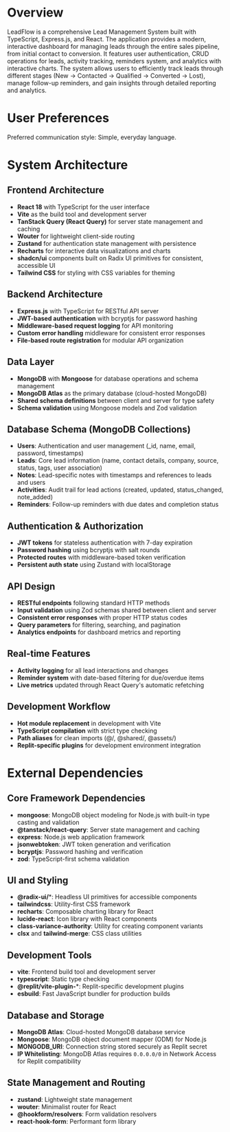 # Overview

LeadFlow is a comprehensive Lead Management System built with TypeScript, Express.js, and React. The application provides a modern, interactive dashboard for managing leads through the entire sales pipeline, from initial contact to conversion. It features user authentication, CRUD operations for leads, activity tracking, reminders system, and analytics with interactive charts. The system allows users to efficiently track leads through different stages (New → Contacted → Qualified → Converted → Lost), manage follow-up reminders, and gain insights through detailed reporting and analytics.

# User Preferences

Preferred communication style: Simple, everyday language.

# System Architecture

## Frontend Architecture
- **React 18** with TypeScript for the user interface
- **Vite** as the build tool and development server
- **TanStack Query (React Query)** for server state management and caching
- **Wouter** for lightweight client-side routing
- **Zustand** for authentication state management with persistence
- **Recharts** for interactive data visualizations and charts
- **shadcn/ui** components built on Radix UI primitives for consistent, accessible UI
- **Tailwind CSS** for styling with CSS variables for theming

## Backend Architecture
- **Express.js** with TypeScript for RESTful API server
- **JWT-based authentication** with bcryptjs for password hashing
- **Middleware-based request logging** for API monitoring
- **Custom error handling** middleware for consistent error responses
- **File-based route registration** for modular API organization

## Data Layer
- **MongoDB** with **Mongoose** for database operations and schema management
- **MongoDB Atlas** as the primary database (cloud-hosted MongoDB)
- **Shared schema definitions** between client and server for type safety
- **Schema validation** using Mongoose models and Zod validation

## Database Schema (MongoDB Collections)
- **Users**: Authentication and user management (_id, name, email, password, timestamps)
- **Leads**: Core lead information (name, contact details, company, source, status, tags, user association)
- **Notes**: Lead-specific notes with timestamps and references to leads and users
- **Activities**: Audit trail for lead actions (created, updated, status_changed, note_added)
- **Reminders**: Follow-up reminders with due dates and completion status

## Authentication & Authorization
- **JWT tokens** for stateless authentication with 7-day expiration
- **Password hashing** using bcryptjs with salt rounds
- **Protected routes** with middleware-based token verification
- **Persistent auth state** using Zustand with localStorage

## API Design
- **RESTful endpoints** following standard HTTP methods
- **Input validation** using Zod schemas shared between client and server
- **Consistent error responses** with proper HTTP status codes
- **Query parameters** for filtering, searching, and pagination
- **Analytics endpoints** for dashboard metrics and reporting

## Real-time Features
- **Activity logging** for all lead interactions and changes
- **Reminder system** with date-based filtering for due/overdue items
- **Live metrics** updated through React Query's automatic refetching

## Development Workflow
- **Hot module replacement** in development with Vite
- **TypeScript compilation** with strict type checking
- **Path aliases** for clean imports (@/, @shared/, @assets/)
- **Replit-specific plugins** for development environment integration

# External Dependencies

## Core Framework Dependencies
- **mongoose**: MongoDB object modeling for Node.js with built-in type casting and validation
- **@tanstack/react-query**: Server state management and caching
- **express**: Node.js web application framework
- **jsonwebtoken**: JWT token generation and verification
- **bcryptjs**: Password hashing and verification
- **zod**: TypeScript-first schema validation

## UI and Styling
- **@radix-ui/***: Headless UI primitives for accessible components
- **tailwindcss**: Utility-first CSS framework
- **recharts**: Composable charting library for React
- **lucide-react**: Icon library with React components
- **class-variance-authority**: Utility for creating component variants
- **clsx** and **tailwind-merge**: CSS class utilities

## Development Tools
- **vite**: Frontend build tool and development server
- **typescript**: Static type checking
- **@replit/vite-plugin-***: Replit-specific development plugins
- **esbuild**: Fast JavaScript bundler for production builds

## Database and Storage
- **MongoDB Atlas**: Cloud-hosted MongoDB database service
- **Mongoose**: MongoDB object document mapper (ODM) for Node.js
- **MONGODB_URI**: Connection string stored securely as Replit secret
- **IP Whitelisting**: MongoDB Atlas requires `0.0.0.0/0` in Network Access for Replit compatibility

## State Management and Routing
- **zustand**: Lightweight state management
- **wouter**: Minimalist router for React
- **@hookform/resolvers**: Form validation resolvers
- **react-hook-form**: Performant form library